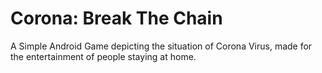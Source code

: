 # Corona: Break The Chain
A Simple Android Game depicting the situation of Corona Virus, made for the entertainment of people staying at home. 
